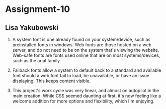 # Assignment-10
## Lisa Yakubowski

1. A system font is one already found on your system/device, such as preinstalled fonts in windows. Web fonts are those hosted on a web server, and do not need to be on the system
that's viewing the website. Web-safe fonts are fonts used online that are on most systems/devices, such as the arial family.

2. Fallback fonts allow a system to default back to a standard and available font should a web font fail to load, be unavailable, or have an issue displaying. This keeps content visible.

3. This project's work cycle was very linear, and almost on autopilot in the main creation. While CSS seemed daunting at first, it's now feeling like a welcome addition for more options and flexibility, which I'm enjoying. 
